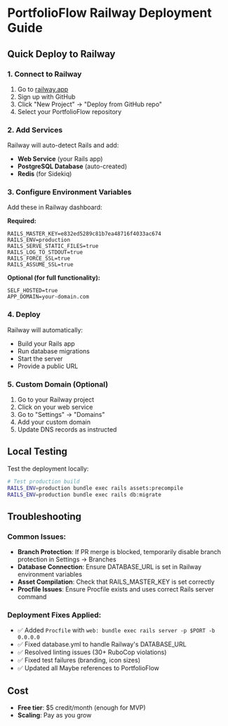 # PortfolioFlow Railway Deployment Guide

## Quick Deploy to Railway

### 1. Connect to Railway
1. Go to [railway.app](https://railway.app)
2. Sign up with GitHub
3. Click "New Project" → "Deploy from GitHub repo"
4. Select your PortfolioFlow repository

### 2. Add Services
Railway will auto-detect Rails and add:
- **Web Service** (your Rails app)
- **PostgreSQL Database** (auto-created)
- **Redis** (for Sidekiq)

### 3. Configure Environment Variables
Add these in Railway dashboard:

**Required:**
```
RAILS_MASTER_KEY=e832ed5289c81b7ea48716f4033ac674
RAILS_ENV=production
RAILS_SERVE_STATIC_FILES=true
RAILS_LOG_TO_STDOUT=true
RAILS_FORCE_SSL=true
RAILS_ASSUME_SSL=true
```

**Optional (for full functionality):**
```
SELF_HOSTED=true
APP_DOMAIN=your-domain.com
```

### 4. Deploy
Railway will automatically:
- Build your Rails app
- Run database migrations
- Start the server
- Provide a public URL

### 5. Custom Domain (Optional)
1. Go to your Railway project
2. Click on your web service
3. Go to "Settings" → "Domains"
4. Add your custom domain
5. Update DNS records as instructed

## Local Testing
Test the deployment locally:
```bash
# Test production build
RAILS_ENV=production bundle exec rails assets:precompile
RAILS_ENV=production bundle exec rails db:migrate
```

## Troubleshooting

### Common Issues:
- **Branch Protection**: If PR merge is blocked, temporarily disable branch protection in Settings → Branches
- **Database Connection**: Ensure DATABASE_URL is set in Railway environment variables
- **Asset Compilation**: Check that RAILS_MASTER_KEY is set correctly
- **Procfile Issues**: Ensure Procfile exists and uses correct Rails server command

### Deployment Fixes Applied:
- ✅ Added `Procfile` with `web: bundle exec rails server -p $PORT -b 0.0.0.0`
- ✅ Fixed database.yml to handle Railway's DATABASE_URL
- ✅ Resolved linting issues (30+ RuboCop violations)
- ✅ Fixed test failures (branding, icon sizes)
- ✅ Updated all Maybe references to PortfolioFlow

## Cost
- **Free tier**: $5 credit/month (enough for MVP)
- **Scaling**: Pay as you grow 